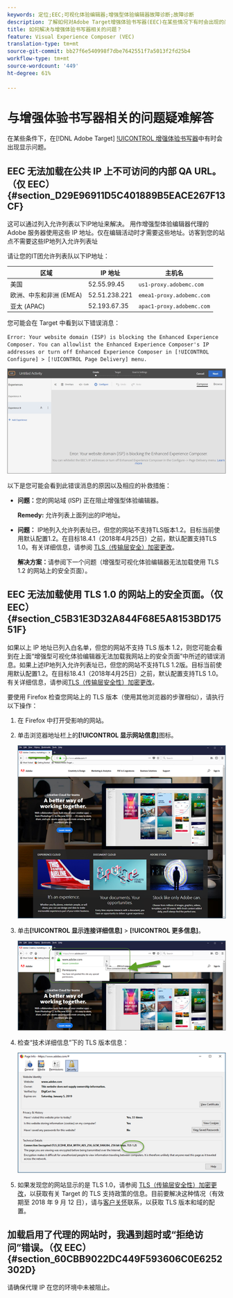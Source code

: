 ```yaml
---
keywords: 定位;EEC;可视化体验编辑器;增强型体验编辑器故障诊断;故障诊断
description: 了解如何对Adobe Target增强体验书写器(EEC)在某些情况下有时会出现的问题进行疑难解答。
title: 如何解决与增强体验书写器相关的问题？
feature: Visual Experience Composer (VEC)
translation-type: tm+mt
source-git-commit: bb27f6e540998f7dbe7642551f7a5013f2fd25b4
workflow-type: tm+mt
source-wordcount: '449'
ht-degree: 61%

---
```



# 与增强体验书写器相关的问题疑难解答

在某些条件下，在[!DNL Adobe Target] [!UICONTROL 增强体验书写器](EEC)中有时会出现显示问题。

## EEC 无法加载在公共 IP 上不可访问的内部 QA URL。（仅 EEC）{#section_D29E96911D5C401889B5EACE267F13CF}

这可以通过列入允许列表以下IP地址来解决。 用作增强型体验编辑器代理的 Adobe 服务器使用这些 IP 地址。仅在编辑活动时才需要这些地址。访客到您的站点不需要这些IP地列入允许列表址

请让您的IT团允许列表队以下IP地址：

| 区域 | IP 地址 | 主机名 |
|--- |--- |--- |
| 美国 | 52.55.99.45 | `us1-proxy.adobemc.com` |
| 欧洲、中东和非洲 (EMEA) | 52.51.238.221 | `emea1-proxy.adobemc.com` |
| 亚太 (APAC) | 52.193.67.35 | `apac1-proxy.adobemc.com` |

您可能会在 Target 中看到以下错误消息：

`Error: Your website domain (ISP) is blocking the Enhanced Experience Composer. You can allowlist the Enhanced Experience Composer's IP addresses or turn off Enhanced Experience Composer in [!UICONTROL Configure] > [!UICONTROL Page Delivery] menu.`

![](assets/EEC_error.png)

以下是您可能会看到此错误消息的原因以及相应的补救措施：

* **问题：**&#x200B;您的网站域 (ISP) 正在阻止增强型体验编辑器。

   **Remedy:** 允许列表上面列出的IP地址。

* **问题：** IP地列入允许列表址已，但您的网站不支持TLS版本1.2。目标当前使用默认配置1.2。在目标18.4.1（2018年4月25日）之前，默认配置支持TLS 1.0。有关详细信息，请参阅 [TLS（传输层安全）加密更改](/help/c-implementing-target/c-considerations-before-you-implement-target/tls-transport-layer-security-encryption.md#concept_CC1001E9D3AE4BABAF90B8311B0A6451)。

   **解决方案：**&#x200B;请参阅下一个问题（增强型可视化体验编辑器无法加载使用 TLS 1.2 的网站上的安全页面）。

## EEC 无法加载使用 TLS 1.0 的网站上的安全页面。（仅 EEC）{#section_C5B31E3D32A844F68E5A8153BD17551F}

如果以上 IP 地址已列入白名单，但您的网站不支持 TLS 版本 1.2，则您可能会看到在上面“增强型可视化体验编辑器无法加载我网站上的安全页面”中所述的错误消息。如果上述IP地列入允许列表址已，但您的网站不支持TLS 1.2版。目标当前使用默认配置1.2。在目标18.4.1（2018年4月25日）之前，默认配置支持TLS 1.0。有关详细信息，请参阅[TLS（传输层安全性）加密更改](/help/c-implementing-target/c-considerations-before-you-implement-target/tls-transport-layer-security-encryption.md#concept_CC1001E9D3AE4BABAF90B8311B0A6451)。

要使用 Firefox 检查您网站上的 TLS 版本（使用其他浏览器的步骤相似），请执行以下操作：

1. 在 Firefox 中打开受影响的网站。
1. 单击浏览器地址栏上的&#x200B;**[!UICONTROL 显示网站信息]**&#x200B;图标。

   ![](assets/firefox_more_info.png)

1. 单击&#x200B;**[!UICONTROL 显示连接详细信息]** > **[!UICONTROL 更多信息]**。

   ![](assets/firefox_more_info_2.png)

1. 检查“技术详细信息”下的 TLS 版本信息：

   ![](assets/firefox_more_info_3.png)

1. 如果发现您的网站显示的是 TLS 1.0，请参阅 [TLS（传输层安全性）加密更改](/help/c-implementing-target/c-considerations-before-you-implement-target/tls-transport-layer-security-encryption.md#concept_CC1001E9D3AE4BABAF90B8311B0A6451)，以获取有关 Target 的 TLS 支持政策的信息。目前要解决这种情况（有效期至 2018 年 9 月 12 日），请与[客户关怀](/help/cmp-resources-and-contact-information.md#reference_ACA3391A00EF467B87930A450050077C)联系，以获取 TLS 版本和域的配置。

## 加载启用了代理的网站时，我遇到超时或“拒绝访问”错误。（仅 EEC）{#section_60CBB9022DC449F593606C0E6252302D}

请确保代理 IP 在您的环境中未被阻止。
